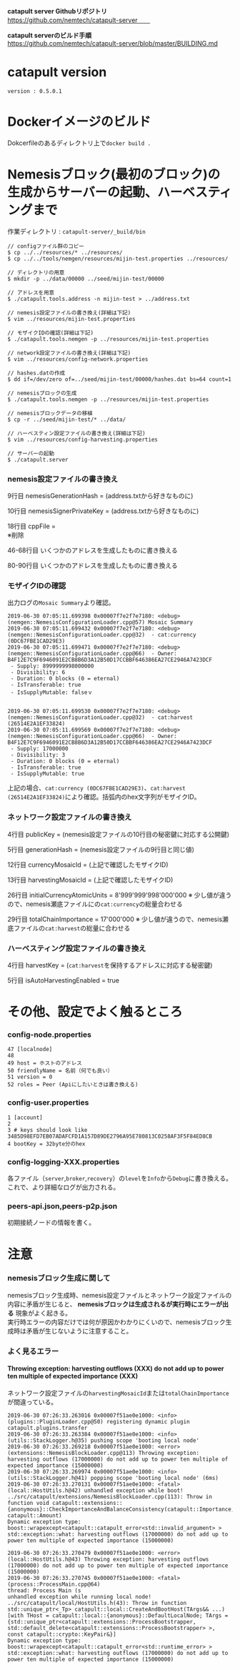 **catapult server Githubリポジトリ**  
https://github.com/nemtech/catapult-server　　

**catapult serverのビルド手順**  
https://github.com/nemtech/catapult-server/blob/master/BUILDING.md

# catapult version

`version : 0.5.0.1`

# Dockerイメージのビルド

Dokcerfileのあるディレクトリ上で`docker build .`

# Nemesisブロック(最初のブロック)の生成からサーバーの起動、ハーベスティングまで

作業ディレクトリ : `catapult-server/_build/bin`

```no_attr
// configファイル群のコピー
$ cp ../../resources/* ../resources/
$ cp ../../tools/nemgen/resources/mijin-test.properties ../resources/

// ディレクトリの用意
$ mkdir -p ../data/00000 ../seed/mijin-test/00000

// アドレスを用意
$ ./catapult.tools.address -n mijin-test > ../address.txt

// nemesis設定ファイルの書き換え(詳細は下記)
$ vim ../resources/mijin-test.properties

// モザイクIDの確認(詳細は下記)
$ ./catapult.tools.nemgen -p ../resources/mijin-test.properties

// network設定ファイルの書き換え(詳細は下記)
$ vim ../resources/config-network.properties

// hashes.datの作成
$ dd if=/dev/zero of=../seed/mijin-test/00000/hashes.dat bs=64 count=1

// nemesisブロックの生成
$ ./catapult.tools.nemgen -p ../resources/mijin-test.properties

// nemesisブロックデータの移植
$ cp -r ../seed/mijin-test/* ../data/

// ハーベスティン設定ファイルの書き換え(詳細は下記)
$ vim ../resources/config-harvesting.properties

// サーバーの起動
$ ./catapult.server
```

### nemesis設定ファイルの書き換え
9行目 nemesisGenerationHash = (address.txtから好きなものに)  

10行目 nemesisSignerPrivateKey = (address.txtから好きなものに)

18行目 cppFile =  
※削除

46-68行目 いくつかのアドレスを生成したものに書き換える

80-90行目 いくつかのアドレスを生成したものに書き換える

### モザイクIDの確認

出力ログの`Mosaic Summary`より確認。

```
2019-06-30 07:05:11.699398 0x00007f7e2f7e7180: <debug> (nemgen::NemesisConfigurationLoader.cpp@57) Mosaic Summary
2019-06-30 07:05:11.699432 0x00007f7e2f7e7180: <debug> (nemgen::NemesisConfigurationLoader.cpp@32)  - cat:currency (0DC67FBE1CAD29E3)
2019-06-30 07:05:11.699471 0x00007f7e2f7e7180: <debug> (nemgen::NemesisConfigurationLoader.cpp@66)  - Owner: B4F12E7C9F6946091E2CB8B6D3A12B50D17CCBBF646386EA27CE2946A7423DCF
 - Supply: 8999999998000000
 - Divisibility: 6
 - Duration: 0 blocks (0 = eternal)
 - IsTransferable: true
 - IsSupplyMutable: falseｖ


2019-06-30 07:05:11.699530 0x00007f7e2f7e7180: <debug> (nemgen::NemesisConfigurationLoader.cpp@32)  - cat:harvest (26514E2A1EF33824)
2019-06-30 07:05:11.699569 0x00007f7e2f7e7180: <debug> (nemgen::NemesisConfigurationLoader.cpp@66)  - Owner: B4F12E7C9F6946091E2CB8B6D3A12B50D17CCBBF646386EA27CE2946A7423DCF
 - Supply: 17000000
 - Divisibility: 3
 - Duration: 0 blocks (0 = eternal)
 - IsTransferable: true
 - IsSupplyMutable: true
```

上記の場合、`cat:currency (0DC67FBE1CAD29E3)`、`cat:harvest (26514E2A1EF33824)`により確認。括弧内のhex文字列がモザイクID。

### ネットワーク設定ファイルの書き換え

4行目 publicKey = (nemesis設定ファイルの10行目の秘密鍵に対応する公開鍵)

5行目 generationHash = (nemesis設定ファイルの9行目と同じ値)

12行目 currencyMosaicId = (上記で確認したモザイクID)

13行目 harvestingMosaicId = (上記で確認したモザイクID)

26行目 initialCurrencyAtomicUnits = 8'999'999'998'000'000
※ 少し値が違うので、nemesis瀬底ファイルにの`cat:currency`の総量合わせる

29行目 totalChainImportance = 17'000'000
※ 少し値が違うので、nemesis瀬底ファイルの`cat:harvest`の総量に合わせる

### ハーベスティング設定ファイルの書き換え

4行目 harvestKey = (`cat:harvest`を保持するアドレスに対応する秘密鍵)

5行目 isAutoHarvestingEnabled = true

# その他、設定でよく触るところ

### config-node.properties

```no_attr
47 [localnode]
48
49 host = ホストのアドレス
50 friendlyName = 名前（何でも良い）
51 version = 0
52 roles = Peer (Apiにしたいときは書き換える)
```

### config-user.properties

```no_attr
1 [account]
2
3 # keys should look like 3485D98EFD7EB07ADAFCFD1A157D89DE2796A95E780813C0258AF3F5F84ED8CB
4 bootKey = 32byte分のhex
```

### config-logging-XXX.properties

各ファイル（`server`,`broker`,`recovery`）の`level`を`Info`から`Debug`に書き換える。これで、より詳細なログが出力される。

### peers-api.json,peers-p2p.json

初期接続ノードの情報を書く。

# 注意

### nemesisブロック生成に関して

nemesisブロック生成時、nemesis設定ファイルとネットワーク設定ファイルの内容に矛盾が生じると、 **nemesisブロックは生成されるが実行時にエラーが出る** 現象がよく起きる。  
実行時エラーの内容だけでは何が原因かわかりにくいので、nemesisブロック生成時は矛盾が生じないように注意すること。

### よく見るエラー

#### Throwing exception: harvesting outflows (XXX) do not add up to power ten multiple of expected importance (XXX)  

ネットワーク設定ファイルの`harvestingMosaicId`または`totalChainImportance`が間違っている。

```no_attr
2019-06-30 07:26:33.263016 0x00007f51ae0e1000: <info> (plugins::PluginLoader.cpp@50) registering dynamic plugin catapult.plugins.transfer
2019-06-30 07:26:33.263384 0x00007f51ae0e1000: <info> (utils::StackLogger.h@35) pushing scope 'booting local node'
2019-06-30 07:26:33.269218 0x00007f51ae0e1000: <error> (extensions::NemesisBlockLoader.cpp@113) Throwing exception: harvesting outflows (17000000) do not add up to power ten multiple of expected importance (15000000)
2019-06-30 07:26:33.269974 0x00007f51ae0e1000: <info> (utils::StackLogger.h@41) popping scope 'booting local node' (6ms)
2019-06-30 07:26:33.270131 0x00007f51ae0e1000: <fatal> (local::HostUtils.h@42) unhandled exception while boot!
../src/catapult/extensions/NemesisBlockLoader.cpp(113): Throw in function void catapult::extensions::{anonymous}::CheckImportanceAndBalanceConsistency(catapult::Importance, catapult::Amount)
Dynamic exception type: boost::wrapexcept<catapult::catapult_error<std::invalid_argument> >
std::exception::what: harvesting outflows (17000000) do not add up to power ten multiple of expected importance (15000000)

2019-06-30 07:26:33.270479 0x00007f51ae0e1000: <error> (local::HostUtils.h@43) Throwing exception: harvesting outflows (17000000) do not add up to power ten multiple of expected importance (15000000)
2019-06-30 07:26:33.270745 0x00007f51ae0e1000: <fatal> (process::ProcessMain.cpp@64)
thread: Process Main (s
unhandled exception while running local node!
../src/catapult/local/HostUtils.h(43): Throw in function std::unique_ptr<_Tp> catapult::local::CreateAndBootHost(TArgs&& ...) [with THost = catapult::local::{anonymous}::DefaultLocalNode; TArgs = {std::unique_ptr<catapult::extensions::ProcessBootstrapper, std::default_delete<catapult::extensions::ProcessBootstrapper> >, const catapult::crypto::KeyPair&}]
Dynamic exception type: boost::wrapexcept<catapult::catapult_error<std::runtime_error> >
std::exception::what: harvesting outflows (17000000) do not add up to power ten multiple of expected importance (15000000)
```
